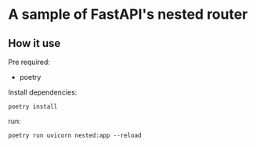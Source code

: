 # A sample of FastAPI's nested router

## How it use

Pre required:

- poetry

Install dependencies:

```
poetry install
```

run:

```
poetry run uvicorn nested:app --reload
```
